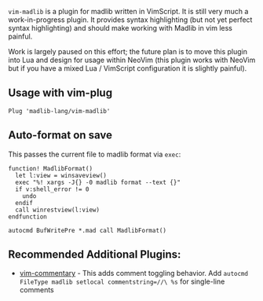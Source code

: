 `vim-madlib` is a plugin for madlib written in VimScript. It is still very much a work-in-progress plugin. It provides syntax highlighting (but not yet perfect syntax highlighting) and should make working with Madlib in vim less painful.

Work is largely paused on this effort; the future plan is to move this plugin into Lua and design for usage within NeoVim (this plugin works with NeoVim but if you have a mixed Lua / VimScript configuration it is slightly painful).

## Usage with vim-plug

```
Plug 'madlib-lang/vim-madlib'
```

## Auto-format on save

This passes the current file to madlib format via `exec`:

```vimscript
function! MadlibFormat()
  let l:view = winsaveview()
  exec "%! xargs -J{} -0 madlib format --text {}"
  if v:shell_error != 0
    undo
  endif
  call winrestview(l:view)
endfunction

autocmd BufWritePre *.mad call MadlibFormat()
```

## Recommended Additional Plugins:

* [vim-commentary](https://github.com/tpope/vim-commentary) - This adds comment toggling behavior. Add `autocmd FileType madlib setlocal commentstring=//\ %s` for single-line comments
